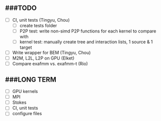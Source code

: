 ###TODO
-------------

- [ ] CI, unit tests (Tingyu, Chou)
  - [ ] create tests folder
  - [ ] P2P test: write non-simd P2P functions for each kernel to compare with
  - [ ] kernel test: manually create tree and interaction lists, 1 source & 1 target
- [ ] Write wrapper for BEM (Tingyu, Chou)
- [ ] M2M, L2L, L2P on GPU (Elket)
- [ ] Compare exafmm vs. exafmm-t (Rio)

###LONG TERM
-------------
- [ ] GPU kernels
- [ ] MPI
- [ ] Stokes
- [ ] CI, unit tests
- [ ] configure files
